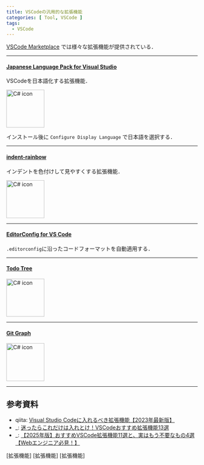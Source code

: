 ```yaml
---
title: VSCodeの汎用的な拡張機能
categories: [ Tool, VSCode ]
tags:
  - VSCode
---
```


[VSCode Marketplace](https://marketplace.visualstudio.com/vscode) では様々な拡張機能が提供されている．

---

#### [Japanese Language Pack for Visual Studio][拡張機能 Japanese Language Pack]

VSCodeを日本語化する拡張機能．

<img src ="https://ms-ceintl.gallerycdn.vsassets.io/extensions/ms-ceintl/vscode-language-pack-ja/1.99.2025040909/1744190237059/Microsoft.VisualStudio.Services.Icons.Default" alt="C# icon" width=100>

インストール後に `Configure Display Language` で日本語を選択する．

---

#### [indent-rainbow][拡張機能 indent-rainbow]

インデントを色付けして見やすくする拡張機能．

<img src ="https://oderwat.gallerycdn.vsassets.io/extensions/oderwat/indent-rainbow/8.3.1/1649543509070/Microsoft.VisualStudio.Services.Icons.Default" alt="C# icon" width=100>

---

#### [EditorConfig for VS Code][拡張機能 EditorConfig for VS Code]

`.editorconfig`に沿ったコードフォーマットを自動適用する．

---

#### [Todo Tree][拡張機能 Todo Tree] 

<img src ="https://gruntfuggly.gallerycdn.vsassets.io/extensions/gruntfuggly/todo-tree/0.0.226/1681324794296/Microsoft.VisualStudio.Services.Icons.Default" alt="C# icon" width=100>

---

#### [Git Graph][拡張機能 Git Graph]

<img src ="https://mhutchie.gallerycdn.vsassets.io/extensions/mhutchie/git-graph/1.30.0/1617594001998/Microsoft.VisualStudio.Services.Icons.Default" alt="C# icon" width=100>

---


## 参考資料
- qiita: [Visual Studio Codeに入れるべき拡張機能【2023年最新版】](https://qiita.com/midiambear/items/f38686bd4d139e0cd46c)
- _: [迷ったらこれだけは入れとけ！VSCodeおすすめ拡張機能13選](https://crm.adxc.co.jp/column/vscode_extensions/)
- _: [【2025年版】おすすめVSCode拡張機能11選と、実はもう不要なもの4選【Webエンジニア必見！】](https://itokoba.com/archives/9850)



<!-- Link | VSCode拡張機能 -->
[拡張機能 Japanese Language Pack]: https://marketplace.visualstudio.com/items/?itemName=MS-CEINTL.vscode-language-pack-ja
[拡張機能 indent-rainbow]: https://marketplace.visualstudio.com/items/?itemName=oderwat.indent-rainbow
[拡張機能 Todo Tree]: https://marketplace.visualstudio.com/items/?itemName=Gruntfuggly.todo-tree
[拡張機能 Git Graph]: https://marketplace.visualstudio.com/items?itemName=mhutchie.git-graph
[拡張機能 EditorConfig for VS Code]: https://marketplace.visualstudio.com/items/?itemName=EditorConfig.EditorConfig
[拡張機能]
[拡張機能]
[拡張機能]